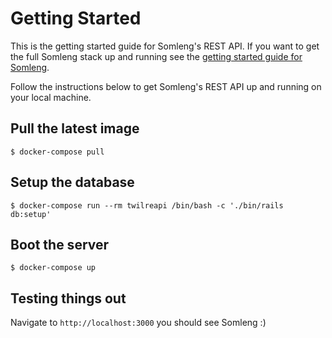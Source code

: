 # Getting Started

This is the getting started guide for Somleng's REST API. If you want to get the full Somleng stack up and running see the [getting started guide for Somleng](https://github.com/somleng/somleng-project/blob/master/docs/GETTING_STARTED.md).

Follow the instructions below to get Somleng's REST API up and running on your local machine.

## Pull the latest image

```
$ docker-compose pull
```

## Setup the database

```
$ docker-compose run --rm twilreapi /bin/bash -c './bin/rails db:setup'
```

## Boot the server

```
$ docker-compose up
```

## Testing things out

Navigate to `http://localhost:3000` you should see Somleng :)
